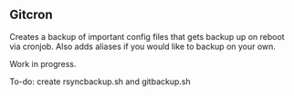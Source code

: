 ## Gitcron

Creates a backup of important config files that gets backup up on reboot via cronjob.
Also adds aliases if you would like to backup on your own.

Work in progress.

To-do: create rsyncbackup.sh and gitbackup.sh
